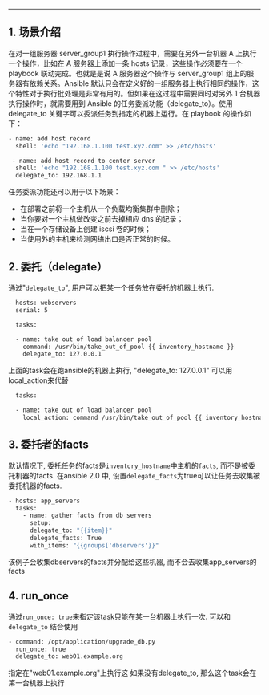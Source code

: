 


----
## 1. 场景介绍
在对一组服务器 server_group1 执行操作过程中，需要在另外一台机器 A 上执行一个操作，比如在 A 服务器上添加一条 hosts 记录，这些操作必须要在一个 playbook 联动完成。也就是是说 A 服务器这个操作与 server_group1 组上的服务器有依赖关系。Ansible 默认只会在定义好的一组服务器上执行相同的操作，这个特性对于执行批处理是非常有用的。但如果在这过程中需要同时对另外 1 台机器执行操作时，就需要用到 Ansible 的任务委派功能（delegate_to）。使用 delegate_to 关键字可以委派任务到指定的机器上运行。在 playbook 的操作如下：

```bash
- name: add host record 
  shell: 'echo "192.168.1.100 test.xyz.com" >> /etc/hosts'

 - name: add host record to center server 
  shell: 'echo "192.168.1.100 test.xyz.com " >> /etc/hosts'
  delegate_to: 192.168.1.1
```

任务委派功能还可以用于以下场景：

 - 在部署之前将一个主机从一个负载均衡集群中删除；
 - 当你要对一个主机做改变之前去掉相应 dns 的记录；
 - 当在一个存储设备上创建 iscsi 卷的时候；
 - 当使用外的主机来检测网络出口是否正常的时候。

## 2. 委托（delegate）
通过"`delegate_to`", 用户可以把某一个任务放在委托的机器上执行.

```bash
- hosts: webservers
  serial: 5

  tasks:

  - name: take out of load balancer pool
    command: /usr/bin/take_out_of_pool {{ inventory_hostname }}
    delegate_to: 127.0.0.1
```

上面的task会在跑ansible的机器上执行, "delegate_to: 127.0.0.1" 可以用local_action来代替

```bash
  tasks:

  - name: take out of load balancer pool
    local_action: command /usr/bin/take_out_of_pool {{ inventory_hostname }}
```

## 3. 委托者的facts
默认情况下, 委托任务的facts是`inventory_hostname`中主机的`facts`, 而不是被委托机器的facts. 在ansible 2.0 中, 设置`delegate_facts`为true可以让任务去收集被委托机器的facts.

```bash
- hosts: app_servers
  tasks:
    - name: gather facts from db servers
      setup:
      delegate_to: "{{item}}"
      delegate_facts: True
      with_items: "{{groups['dbservers'}}"
```

该例子会收集dbservers的facts并分配给这些机器, 而不会去收集app_servers的facts

##  4. run_once
通过`run_once: true`来指定该task只能在某一台机器上执行一次. 可以和`delegate_to` 结合使用

```bash
- command: /opt/application/upgrade_db.py
  run_once: true
  delegate_to: web01.example.org
```

指定在"web01.example.org"上执行这
如果没有delegate_to, 那么这个task会在第一台机器上执行
